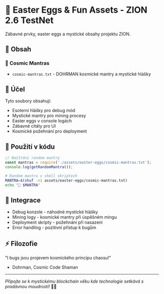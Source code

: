 # 🔮 Easter Eggs & Fun Assets - ZION 2.6 TestNet

Zábavné prvky, easter eggs a mystické obsahy projektu ZION.

## 📁 **Obsah**

### 🌌 **Cosmic Mantras**
- `cosmic-mantras.txt` - DOHRMAN kosmické mantry a mystické hlášky

## 🎯 **Účel**

Tyto soubory obsahují:
- Esoterní hlášky pro debug mód
- Mystické mantry pro mining procesy  
- Easter eggs v console logách
- Zábavné citáty pro UI
- Kosmické požehnání pro deployment

## 🚀 **Použití v kódu**

```javascript
// Načítání random mantry
const mantras = require('./assets/easter-eggs/cosmic-mantras.txt');
console.log(getRandomMantra());
```

```bash
# Random mantra v shell skriptech
MANTRA=$(shuf -n1 assets/easter-eggs/cosmic-mantras.txt)
echo "🔮 $MANTRA"
```

## 🌟 **Integrace**

- Debug konzole - náhodné mystické hlášky
- Mining logy - kosmické mantry při úspěšném mingu
- Deployment skripty - požehnání při nasazení
- Error handling - pozitivní přístup k bugům

## ⚡ **Filozofie**

"I bugs jsou projevem kosmického principu chaosu!"
- Dohrman, Cosmic Code Shaman

---

*Připojte se k mystickému blockchain věku kde technologie setkává s pradávnou moudrostí!* 🚀✨